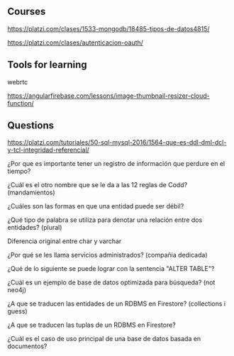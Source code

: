 ## Courses

https://platzi.com/clases/1533-mongodb/18485-tipos-de-datos4815/

https://platzi.com/clases/autenticacion-oauth/

## Tools for learning

webrtc

https://angularfirebase.com/lessons/image-thumbnail-resizer-cloud-function/

## Questions

https://platzi.com/tutoriales/50-sql-mysql-2016/1564-que-es-ddl-dml-dcl-y-tcl-integridad-referencial/

¿Por que es importante tener un registro de información que perdure en el tiempo?

¿Cuál es el otro nombre que se le da a las 12 reglas de Codd? (mandamientos)

¿Cuáles son las formas en que una entidad puede ser débil?

¿Qué tipo de palabra se utiliza para denotar una relación entre dos entidades? (plural)

Diferencia original entre char y varchar

¿Por qué se les llama servicios administrados? (compañia dedicada)

¿Qué de lo siguiente se puede lograr con la sentencia "ALTER TABLE"?

¿Cuál es un ejemplo de base de datos optimizada para búsqueda? (not neo4j)

¿A que se traducen las entidades de un RDBMS en Firestore? (collections i guess)

¿A que se traducen las tuplas de un RDBMS en Firestore?

¿Cuál es el caso de uso principal de una base de datos basada en documentos?
